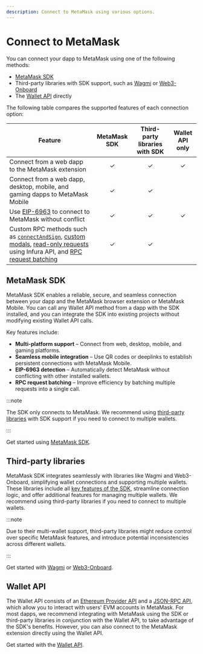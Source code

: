 ```yaml
---
description: Connect to MetaMask using various options.
---
```


# Connect to MetaMask

You can connect your dapp to MetaMask using one of the following methods:

- [MetaMask SDK](metamask-sdk/index.md)
- Third-party libraries with SDK support, such as [Wagmi](3rd-party-libraries/wagmi.md) or
  [Web3-Onboard](3rd-party-libraries/web3-onboard.md)
- The [Wallet API](wallet-api.md) directly

The following table compares the supported features of each connection option:

| Feature                                                                                                                                                                                                                                                                                    | MetaMask SDK | Third-party libraries with SDK | Wallet API only |
|--------------------------------------------------------------------------------------------------------------------------------------------------------------------------------------------------------------------------------------------------------------------------------------------|:------------:|:------------------------------:|:---------------:|
| Connect from a web dapp to the MetaMask extension                                                                                                                                                                                                                                          |      ✓       |               ✓                |        ✓        |
| Connect from a web dapp, desktop, mobile, and gaming dapps to MetaMask Mobile                                                                                                                                                                                                              |      ✓       |               ✓                |                 |
| Use [EIP-6963](../concepts/wallet-interoperability.md) to connect to MetaMask without conflict                                                                                                                                                                                             |      ✓       |               ✓                |        ✓        |
| Custom RPC methods such as [`connectAndSign`](../how-to/javascript/sign-data/connect-and-sign.md), [custom modals](../how-to/javascript/display/custom-modals.md), [read-only requests](../how-to/javascript/make-read-only-requests.md) using Infura API, and [RPC request batching](../how-to/javascript/batch-json-rpc-requests.md) |      ✓       |               ✓                |                 |

## MetaMask SDK

MetaMask SDK enables a reliable, secure, and seamless connection between your dapp and the MetaMask
browser extension or MetaMask Mobile.
You can call any Wallet API method from a dapp with the SDK installed, and you can integrate the SDK
into existing projects without modifying existing Wallet API calls.

Key features include:

- **Multi-platform support** – Connect from web, desktop, mobile, and gaming platforms.
- **Seamless mobile integration** – Use QR codes or deeplinks to establish persistent connections
  with MetaMask Mobile.
- **EIP-6963 detection** – Automatically detect MetaMask without conflicting with other installed wallets.
- **RPC request batching** – Improve efficiency by batching multiple requests into a single call.

:::note

The SDK only connects to MetaMask.
We recommend using [third-party libraries](#third-party-libraries) with SDK support if you need to
connect to multiple wallets.

:::

Get started using [MetaMask SDK](metamask-sdk/index.md).

## Third-party libraries

MetaMask SDK integrates seamlessly with libraries like Wagmi and Web3-Onboard, simplifying wallet
connections and supporting multiple wallets.
These libraries include all [key features of the SDK](#metamask-sdk), streamline connection logic,
and offer additional features for managing multiple wallets.
We recommend using third-party libraries if you need to connect to multiple wallets.

:::note

Due to their multi-wallet support, third-party libraries might reduce control over specific MetaMask
features, and introduce potential inconsistencies across different wallets.

:::

Get started with [Wagmi](3rd-party-libraries/wagmi.md) or
[Web3-Onboard](3rd-party-libraries/web3-onboard.md).

## Wallet API

The Wallet API consists of an [Ethereum Provider API](../reference/provider-api.md) and a
[JSON-RPC API](/wallet/reference/json-rpc-methods), which allow you to interact with users' EVM accounts
in MetaMask.
For most dapps, we recommend integrating with MetaMask using the SDK or third-party libraries in
conjunction with the Wallet API, to take advantage of the SDK's benefits.
However, you can also connect to the MetaMask extension directly using the Wallet API.

Get started with the [Wallet API](wallet-api.md).
